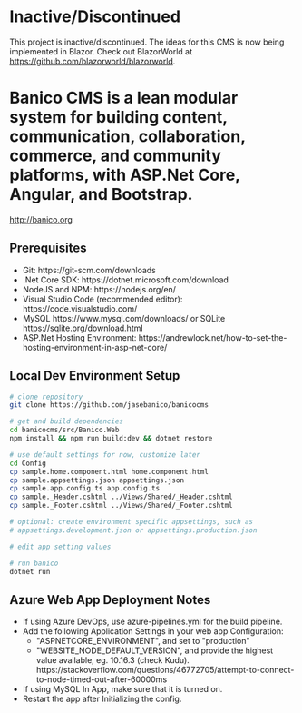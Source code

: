# Inactive/Discontinued
This project is inactive/discontinued. The ideas for this CMS is now being implemented in Blazor.
Check out BlazorWorld at https://github.com/blazorworld/blazorworld.

# Banico CMS is a lean modular system for building content, communication, collaboration, commerce, and community platforms, with ASP.Net Core, Angular, and Bootstrap.

http://banico.org

## Prerequisites

<ul>
    <li>Git: https://git-scm.com/downloads</li>
    <li>.Net Core SDK: https://dotnet.microsoft.com/download</li>
    <li>NodeJS and NPM: https://nodejs.org/en/</li>
    <li>Visual Studio Code (recommended editor): https://code.visualstudio.com/</li>
    <li>MySQL https://www.mysql.com/downloads/ or SQLite https://sqlite.org/download.html</li> 
    <li>ASP.Net Hosting Environment: https://andrewlock.net/how-to-set-the-hosting-environment-in-asp-net-core/</li>
</ul>

## Local Dev Environment Setup

```bash
# clone repository
git clone https://github.com/jasebanico/banicocms

# get and build dependencies
cd banicocms/src/Banico.Web
npm install && npm run build:dev && dotnet restore

# use default settings for now, customize later
cd Config
cp sample.home.component.html home.component.html
cp sample.appsettings.json appsettings.json
cp sample.app.config.ts app.config.ts
cp sample._Header.cshtml ../Views/Shared/_Header.cshtml
cp sample._Footer.cshtml ../Views/Shared/_Footer.cshtml

# optional: create environment specific appsettings, such as
# appsettings.development.json or appsettings.production.json

# edit app setting values

# run banico
dotnet run
```

## Azure Web App Deployment Notes

<ul>
    <li>If using Azure DevOps, use azure-pipelines.yml for the build pipeline.</li>
    <li>Add the following Application Settings in your web app Configuration:
        <ul>
            <li>"ASPNETCORE_ENVIRONMENT", and set to "production"</li>
            <li>"WEBSITE_NODE_DEFAULT_VERSION", and provide the highest value available, eg. 10.16.3 (check Kudu). https://stackoverflow.com/questions/46772705/attempt-to-connect-to-node-timed-out-after-60000ms</li>
        </ul>
    </li>
    <li>If using MySQL In App, make sure that it is turned on.</li>
    <li>Restart the app after Initializing the config.</li>
</ul>
